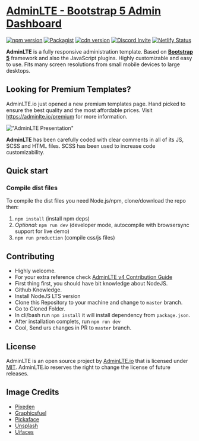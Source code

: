 # [AdminLTE - Bootstrap 5 Admin Dashboard](https://adminlte.io)

[![npm version](https://img.shields.io/npm/v/admin-lte/latest.svg)](https://www.npmjs.com/package/admin-lte)
[![Packagist](https://img.shields.io/packagist/v/almasaeed2010/adminlte.svg)](https://packagist.org/packages/almasaeed2010/adminlte)
[![cdn version](https://data.jsdelivr.com/v1/package/npm/admin-lte/badge)](https://www.jsdelivr.com/package/npm/admin-lte)
[![Discord Invite](https://img.shields.io/badge/discord-join%20now-green)](https://discord.gg/jfdvjwFqfz)
[![Netlify Status](https://api.netlify.com/api/v1/badges/1277b36b-08f3-43fa-826a-4b4d24614b3c/deploy-status)](https://app.netlify.com/sites/adminlte-v4/deploys)

**AdminLTE** is a fully responsive administration template. Based on **[Bootstrap 5](https://getbootstrap.com/)** framework and also the JavaScript plugins.
Highly customizable and easy to use. Fits many screen resolutions from small mobile devices to large desktops.

## Looking for Premium Templates?

AdminLTE.io just opened a new premium templates page. Hand picked to ensure the best quality and the most affordable
prices. Visit <https://adminlte.io/premium> for more information.

!["AdminLTE Presentation"](https://adminlte.io/AdminLTE3.png "AdminLTE Presentation")

**AdminLTE** has been carefully coded with clear comments in all of its JS, SCSS and HTML files.
SCSS has been used to increase code customizability.

## Quick start

### Compile dist files

To compile the dist files you need Node.js/npm, clone/download the repo then:

1. `npm install` (install npm deps)
2. _Optional:_ `npm run dev` (developer mode, autocompile with browsersync support for live demo)
3. `npm run production` (compile css/js files)


## Contributing

- Highly welcome.
- For your extra reference check [AdminLTE v4 Contribution Guide](https://github.com/ColorlibHQ/AdminLTE#contributing)
- First thing first, you should have bit knowledge about NodeJS.
- Github Knowledge.
- Install NodeJS LTS version
- Clone this Repository to your machine and change to `master` branch.
- Go to Cloned Folder.
- In cli/bash run `npm install` it will install dependency from `package.json`.
- After installation complets, run `npm run dev`
- Cool, Send urs changes in PR to `master` branch.


## License

AdminLTE is an open source project by [AdminLTE.io](https://adminlte.io) that is licensed under [MIT](https://opensource.org/licenses/MIT).
AdminLTE.io reserves the right to change the license of future releases.

## Image Credits

- [Pixeden](http://www.pixeden.com/psd-web-elements/flat-responsive-showcase-psd)
- [Graphicsfuel](https://www.graphicsfuel.com/2013/02/13-high-resolution-blur-backgrounds/)
- [Pickaface](https://pickaface.net/)
- [Unsplash](https://unsplash.com/)
- [Uifaces](http://uifaces.com/)
